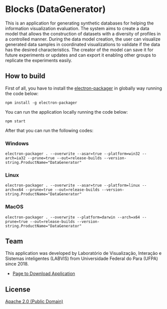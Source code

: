# Blocks (DataGenerator)

This is an application for generating synthetic databases for helping the information visualization evaluation. The system aims to create a data model that allows the construction of datasets with a diversity of profiles in a controlled manner. During the data model creation, the user can visualize generated data samples in coordinated visualizations to validate if the data has the desired characteristics. The creator of the model can save it for future experiments or updates and can export it enabling other groups to replicate the experiments easily.

## How to build
First of all, you have to install the [electron-packager](https://github.com/electron-userland/electron-packager) in globally way running the code below:
```
npm install -g electron-packager
```
You can run the application locally running the code below:
```
npm start
```
After that you can run the following codes:
### Windows
```
electron-packager . --overwrite --asar=true --platform=win32 --arch=ia32 --prune=true --out=release-builds --version-string.ProductName="DataGenerator"
```
### Linux
```
electron-packager . --overwrite --asar=true --platform=linux --arch=x64 --prune=true --out=release-builds --version-string.ProductName="DataGenerator"
```
### MacOS
```
electron-packager . --overwrite --platform=darwin --arch=x64 --prune=true --out=release-builds --version-string.ProductName="DataGenerator"
```
## Team

This application was developed by Laboratório de Visualização, Interação e Sistemas inteligentes (LABVIS) from Universidade Federal do Para (UFPA) since 2018.
* [Page to Download Application](http://labvis.ufpa.br/datagen)

## License

[Apache 2.0 (Public Domain)](LICENSE)
